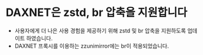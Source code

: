 # DAXNET은 zstd, br 압축을 지원합니다
- 사용자에게 더 나은 사용 경험을 제공하기 위해 zstd 및 br 압축을 지원하도록 업데이트 하였습니다.
- DAXNET 프록시를 이용하는 zzunimirror에는 br이 적용되었습니다.
